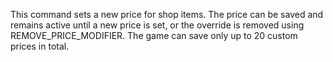 This command sets a new price for shop items. The price can be saved and remains active until a new price is set, or the override is removed using REMOVE_PRICE_MODIFIER. The game can save only up to 20 custom prices in total.
